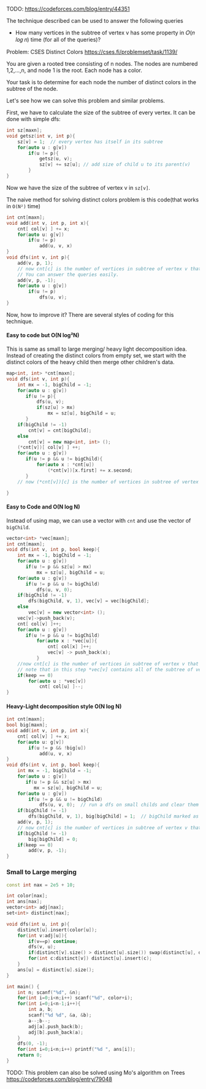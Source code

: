TODO: https://codeforces.com/blog/entry/44351

The technique described can be used to answer the following queries

* How many vertices in the subtree of vertex v has some property in 𝑂(𝑛 𝑙𝑜𝑔 𝑛) time (for all of the queries)?

Problem: CSES Distinct Colors https://cses.fi/problemset/task/1139/

You are given a rooted tree consisting of n nodes. The nodes are numbered 1,2,…,n, and node 1 is the root. Each node has a color.

Your task is to determine for each node the number of distinct colors in the subtree of the node.

Let's see how we can solve this problem and similar problems.

First, we have to calculate the size of the subtree of every vertex. It can be done with simple dfs:

```cpp
int sz[maxn];
void getsz(int v, int p){
    sz[v] = 1;  // every vertex has itself in its subtree
    for(auto u : g[v])
        if(u != p){
            getsz(u, v);
            sz[v] += sz[u]; // add size of child u to its parent(v)
        }
}
```

Now we have the size of the subtree of vertex v in `sz[v]`.

The naive method for solving distinct colors problem is this code(that works in `O(N²)` time)

```cpp
int cnt[maxn];
void add(int v, int p, int x){
    cnt[ col[v] ] += x;
    for(auto u: g[v])
        if(u != p)
            add(u, v, x)
}
void dfs(int v, int p){
    add(v, p, 1);
    // now cnt[c] is the number of vertices in subtree of vertex v that has color c.
    // You can answer the queries easily.
    add(v, p, -1);
    for(auto u : g[v])
        if(u != p)
            dfs(u, v);
}
```

Now, how to improve it? There are several styles of coding for this technique.

#### Easy to code but O(N log²N)

This is same as small to large merging/ heavy light decomposition idea. Instead of creating the distinct colors from empty set, we start with the distinct colors of the heavy child then merge other children's data.

```cpp
map<int, int> *cnt[maxn];
void dfs(int v, int p){
    int mx = -1, bigChild = -1;
    for(auto u : g[v])
       if(u != p){
           dfs(u, v);
           if(sz[u] > mx)
               mx = sz[u], bigChild = u;
       }
    if(bigChild != -1)
        cnt[v] = cnt[bigChild];
    else
        cnt[v] = new map<int, int> ();
    (*cnt[v])[ col[v] ] ++;
    for(auto u : g[v])
       if(u != p && u != bigChild){
           for(auto x : *cnt[u])
               (*cnt[v])[x.first] += x.second;
       }
    // now (*cnt[v])[c] is the number of vertices in subtree of vertex v that has color c.

}
```

#### Easy to Code and O(N log N)

Instead of using map, we can use a vector with `cnt` and use the vector of `bigChild`.

```cpp
vector<int> *vec[maxn];
int cnt[maxn];
void dfs(int v, int p, bool keep){
    int mx = -1, bigChild = -1;
    for(auto u : g[v])
       if(u != p && sz[u] > mx)
           mx = sz[u], bigChild = u;
    for(auto u : g[v])
       if(u != p && u != bigChild)
           dfs(u, v, 0);
    if(bigChild != -1)
        dfs(bigChild, v, 1), vec[v] = vec[bigChild];
    else
        vec[v] = new vector<int> ();
    vec[v]->push_back(v);
    cnt[ col[v] ]++;
    for(auto u : g[v])
       if(u != p && u != bigChild)
           for(auto x : *vec[u]){
               cnt[ col[x] ]++;
               vec[v] -> push_back(x);
           }
    //now cnt[c] is the number of vertices in subtree of vertex v that has color c.
    // note that in this step *vec[v] contains all of the subtree of vertex v.
    if(keep == 0)
        for(auto u : *vec[v])
            cnt[ col[u] ]--;
}
```

#### Heavy-Light decomposition style O(N log N)

```cpp
int cnt[maxn];
bool big[maxn];
void add(int v, int p, int x){
    cnt[ col[v] ] += x;
    for(auto u: g[v])
        if(u != p && !big[u])
            add(u, v, x)
}
void dfs(int v, int p, bool keep){
    int mx = -1, bigChild = -1;
    for(auto u : g[v])
       if(u != p && sz[u] > mx)
          mx = sz[u], bigChild = u;
    for(auto u : g[v])
        if(u != p && u != bigChild)
            dfs(u, v, 0);  // run a dfs on small childs and clear them from cnt
    if(bigChild != -1)
        dfs(bigChild, v, 1), big[bigChild] = 1;  // bigChild marked as big and not cleared from cnt
    add(v, p, 1);
    // now cnt[c] is the number of vertices in subtree of vertex v that has color c.
    if(bigChild != -1)
        big[bigChild] = 0;
    if(keep == 0)
        add(v, p, -1);
}
```

### Small to Large merging

```cpp
const int nax = 2e5 + 10;

int color[nax];
int ans[nax];
vector<int> adj[nax];
set<int> distinct[nax];

void dfs(int u, int p){
    distinct[u].insert(color[u]);
    for(int v:adj[u]){
        if(v==p) continue;
        dfs(v, u);
        if(distinct[v].size() > distinct[u].size()) swap(distinct[u], distinct[v]);
        for(int c:distinct[v]) distinct[u].insert(c);
    }
    ans[u] = distinct[u].size();
}

int main() {
    int n; scanf("%d", &n);
    for(int i=0;i<n;i++) scanf("%d", color+i);
    for(int i=0;i<n-1;i++){
        int a, b;
        scanf("%d %d", &a, &b);
        a--;b--;
        adj[a].push_back(b);
        adj[b].push_back(a);
    }
    dfs(0, -1);
    for(int i=0;i<n;i++) printf("%d ", ans[i]);
    return 0;
}
```

TODO: This problem can also be solved using Mo's algorithm on Trees https://codeforces.com/blog/entry/79048
